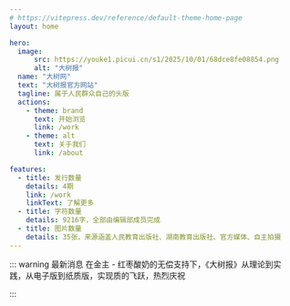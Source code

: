 ```yaml
---
# https://vitepress.dev/reference/default-theme-home-page
layout: home

hero:
  image:
      src: https://youke1.picui.cn/s1/2025/10/01/68dce8fe08854.png
      alt: "大树报"
  name: "大树网"
  text: "大树报官方网站"
  tagline: 属于人民群众自己的头版
  actions:
    - theme: brand
      text: 开始浏览
      link: /work
    - theme: alt
      text: 关于我们
      link: /about

features:
  - title: 发行数量
    details: 4期
    link: /work
    linkText: 了解更多
  - title: 字符数量
    details: 9216字，全部由编辑部成员完成
  - title: 图片数量
    details: 35张，来源涵盖人民教育出版社、湖南教育出版社、官方媒体、自主拍摄
---
```

::: warning 最新消息
在金主 - 红枣酸奶的无偿支持下，《大树报》从理论到实践，从电子版到纸质版，实现质的飞跃，热烈庆祝

:::